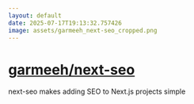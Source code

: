 ```yaml
---
layout: default
date: 2025-07-17T19:13:32.757426
image: assets/garmeeh_next-seo_cropped.png
---
```


# [garmeeh/next-seo](https://github.com/garmeeh/next-seo)

next-seo makes adding SEO to Next.js projects simple
